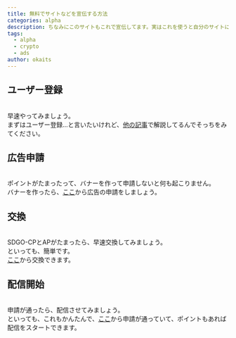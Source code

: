 ```yaml
---
title: 無料でサイトなどを宣伝する方法
categories: alpha
description: ちなみにこのサイトもこれで宣伝してます。実はこれを使うと自分のサイトに広告が貼れるんですが、それはまた今度。ちなみに下の方にあります。
tags:
  - alpha
  - crypto
  - ads
author: okaits
---
```

<h2>ユーザー登録</h2>
<br>
早速やってみましょう。<br>
まずはユーザー登録...と言いたいけれど、<a href="https://linuxcodevserver.github.io/blog/2021/09/09/2021090901/">他の記事</a>で解説してるんでそっちをみてください。
<h2>広告申請</h2>
<br>
ポイントがたまったって、バナーを作って申請しないと何も起こりません。<br>
バナーを作ったら、<a href="https://adservice.information-portal.net/configadv.php">ここ</a>から広告の申請をしましょう。<br>
<h2>交換</h2>
<br>
SDGO-CPとAPがたまったら、早速交換してみましょう。<br>
といっても、簡単です。<br>
<a href="https://adservice.information-portal.net/change_point-adp.php">ここ</a>から交換できます。<br>
<h2>配信開始</h2>
<br>
申請が通ったら、配信させてみましょう。<br>
といっても、これもかんたんで、<a href="https://adservice.information-portal.net/configadv.php">ここ</a>から申請が通っていて、ポイントもあれば配信をスタートできます。<br>